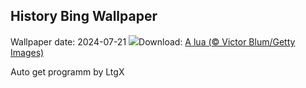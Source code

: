 ## History Bing Wallpaper
Wallpaper date: 2024-07-21
![](https://www.bing.com/th?id=OHR.MineralMoon_PT-BR1317802439_UHD.jpg&w=1000)Download: [A lua (© Victor Blum/Getty Images)](https://www.bing.com/th?id=OHR.MineralMoon_PT-BR1317802439_UHD.jpg)

Auto get programm by LtgX
